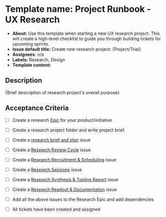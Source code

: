 # Template name: Project Runbook - UX Research
- **About:** Use this template when starting a new UX research project. This will create a high-level checklist to guide you through building tickets for upcoming sprints.
- **Issue default title:** Create new research project: {Project/Trial}
- **Assignees**: n/a
- **Labels:** Research, Design
- **Template content:**

## Description
{Brief description of research project's overall purpose}

## Acceptance Criteria
- [ ] Create a research [Epic](https://github.com/jcklpe/research-ops-hackpack/issues/new?assignees=octocat&labels=bug%2Ctriage&template=testbug.yaml&title=%5BBug%5D%3A+) for your product/initiative
- [ ] Create a research project folder and write project brief.
- [ ] Create a [research brief and plan](https://github.com/department-of-veterans-affairs/va.gov-cms/issues/new?assignees=&labels=Design%2C+Research&template=research-plan-and-conversation-guide.md&title=Draft+%5BPRODUCT%2FINITIATIVE%5D+Research+Plan+%26+Conversation+Guide) issue
- [ ] Create a [Research Review Cycle](https://github.com/department-of-veterans-affairs/va.gov-cms/issues/new?assignees=&labels=Design%2C+Research&template=research-review-cycle.md&title=Conduct+%5BPRODUCT%2FINITIATIVE%5D+Research+Review+Cycle) issue
- [ ] Create a [Research Recruitment & Scheduling](https://github.com/department-of-veterans-affairs/va.gov-cms/issues/new?assignees=&labels=Design%2C+Research&template=research-recruitment-and-scheduling.md&title=Recruit+and+schedule+participants+for+%5BPRODUCT%2FINITIATIVE%5D+research) issue
- [ ] Create a [Research Sessions](https://github.com/department-of-veterans-affairs/va.gov-cms/issues/new?assignees=&labels=Design%2C+Research&template=research-sessions.md&title=Conduct+%5BPRODUCT%2FINITIATIVE%5D+Research+Sessions) issue
- [ ] Create a [Research Synthesis & Topline Report](https://github.com/department-of-veterans-affairs/va.gov-cms/issues/new?assignees=&labels=Design%2C+Research&template=research-synthesis-and-topline-report.md&title=Synthesize+%5BPRODUCT%2FINITIATIVE%5D+Research+%26+Create+Topline+Report) issue
- [ ] Create a [Research Readout & Documentation](https://github.com/department-of-veterans-affairs/va.gov-cms/issues/new?assignees=&labels=Design%2C+Research&template=research-readout-and-documentation.md&title=Conduct+%5BPRODUCT%2FINITIATIVE%5D+Research+Readout+and+Document+Report+in+Research+Repository) issue
- [ ] Add all the above issues to the Research Epic and add dependencies


- [ ] All tickets have been created and assigned
